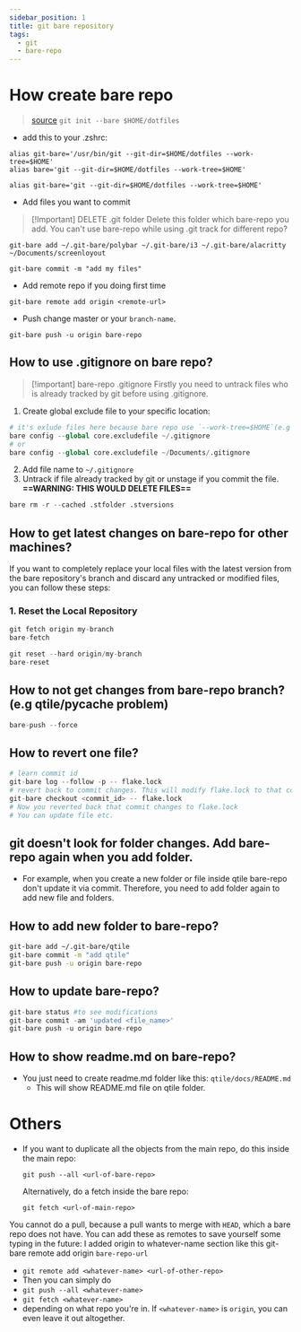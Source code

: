 ```yaml
---
sidebar_position: 1
title: git bare repository
tags:
  - git
  - bare-repo
---
```


<!-- TOC -->



# How create bare repo
> [source](https://www.ackama.com/what-we-think/the-best-way-to-store-your-dotfiles-a-bare-git-repository-explained/)
``` git init --bare $HOME/dotfiles ```
- add this to your .zshrc:
```git
alias git-bare='/usr/bin/git --git-dir=$HOME/dotfiles --work-tree=$HOME'
alias bare='git --git-dir=$HOME/dotfiles --work-tree=$HOME'
```
```git
alias git-bare='git --git-dir=$HOME/dotfiles --work-tree=$HOME'
```
- Add files you want to commit
>[!Important] DELETE .git folder
> Delete this folder which bare-repo you add. You can't use bare-repo while using .git track for different repo?
```git
git-bare add ~/.git-bare/polybar ~/.git-bare/i3 ~/.git-bare/alacritty ~/Documents/screenloyout
```
```git
git-bare commit -m "add my files"
```
- Add remote repo if you doing first time
```git
git-bare remote add origin <remote-url>
```
- Push change master or your `branch-name`.
```git
git-bare push -u origin bare-repo
```

## How to use .gitignore on bare repo?
>[!important] bare-repo .gitignore
>Firstly you need to untrack files who is already tracked by git before using .gitignore.

1. Create global exclude file to your specific location:
```python
# it's exlude files here because bare repo use `--work-tree=$HOME`(e.g /home/<user>/)
bare config --global core.excludefile ~/.gitignore
# or 
bare config --global core.excludefile ~/Documents/.gitignore
```
2. Add file name to `~/.gitignore` 
3. Untrack if file already tracked by git or unstage if you commit the file. **==WARNING: THIS WOULD DELETE FILES==**
```python
bare rm -r --cached .stfolder .stversions
```
## How to get latest changes on bare-repo for other machines?
If you want to completely replace your local files with the latest version from the bare repository's branch and discard any untracked or modified files, you can follow these steps:

### 1. **Reset the Local Repository**
```python
git fetch origin my-branch 
bare-fetch

git reset --hard origin/my-branch 
bare-reset
```
## How to not get changes from bare-repo branch? (e.g qtile/__pycache__ problem)
```python
bare-push --force
```
## How to revert one file?
```python
# learn commit id
git-bare log --follow -p -- flake.lock
# revert back to commit changes. This will modify flake.lock to that commit changes.
git-bare checkout <commit_id> -- flake.lock
# Now you reverted back that commit changes to flake.lock
# You can update file etc.
```

## git doesn't look for folder changes. Add bare-repo again when you add folder.
- For example, when you create a new folder or file inside qtile bare-repo don't update it via commit. Therefore, you need to add folder again to add new file and folders.
## How to add new folder to bare-repo?

```bash
git-bare add ~/.git-bare/qtile
git-bare commit -m "add qtile"
git-bare push -u origin bare-repo
```

## How to update bare-repo?

```python
git-bare status #to see modifications
git-bare commit -am 'updated <file_name>'
git-bare push -u origin bare-repo
```

## How to show readme.md on bare-repo?
- You just need to create readme.md folder like this:  `qtile/docs/README.md` 
	- This will show README.md file on qtile folder.

# Others

* If you want to duplicate all the objects from the main repo, do this inside the main repo:

  ```
  git push --all <url-of-bare-repo>
  ```

  Alternatively, do a fetch inside the bare repo:

  ```
  git fetch <url-of-main-repo>
  ```

You cannot do a pull, because a pull wants to merge with `HEAD`​, which a bare repo does not have.
You can add these as remotes to save yourself some typing in the future:
I added origin to whatever-name section like this git-bare remote add origin `bare-repo-url`
- `git remote add <whatever-name> <url-of-other-repo>`
- Then you can simply do
- `git push --all <whatever-name> ` 
- `git fetch <whatever-name>`
- depending on what repo you're in. If `<whatever-name>`​ is `origin`​, you can even leave it out altogether.

<!-- /TOC -->